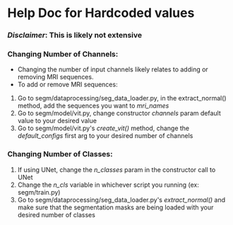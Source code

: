 # Help Doc for Hardcoded values
### *Disclaimer*: This is likely not extensive

### Changing Number of Channels:
- Changing the number of input channels likely relates to adding or removing MRI sequences.
- To add or remove MRI sequences:
1. Go to segm/dataprocessing/seg_data_loader.py, in the extract_normal() method, add the sequences you want to *mri_names*
2. Go to segm/model/vit.py, change constructor *channels* param default value to your desired value
3. Go to segm/model/vit.py's *create_vit()* method, change the *default_configs* first arg to your desired number of channels

### Changing Number of Classes:
1. If using UNet, change the *n_classes* param in the constructor call to UNet
2. Change the *n_cls* variable in whichever script you running (ex: segm/train.py)
3. Go to segm/dataprocessing/seg_data_loader.py's *extract_normal()* and make sure that the segmentation masks are being loaded with your desired number of classes
